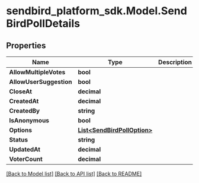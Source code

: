
# sendbird_platform_sdk.Model.SendBirdPollDetails

## Properties

Name | Type | Description | Notes
------------ | ------------- | ------------- | -------------
**AllowMultipleVotes** | **bool** |  | [optional] 
**AllowUserSuggestion** | **bool** |  | [optional] 
**CloseAt** | **decimal** |  | [optional] 
**CreatedAt** | **decimal** |  | [optional] 
**CreatedBy** | **string** |  | [optional] 
**IsAnonymous** | **bool** |  | [optional] 
**Options** | [**List&lt;SendBirdPollOption&gt;**](SendBirdPollOption.md) |  | [optional] 
**Status** | **string** |  | [optional] 
**UpdatedAt** | **decimal** |  | [optional] 
**VoterCount** | **decimal** |  | [optional] 

[[Back to Model list]](../README.md#documentation-for-models)
[[Back to API list]](../README.md#documentation-for-api-endpoints)
[[Back to README]](../README.md)

